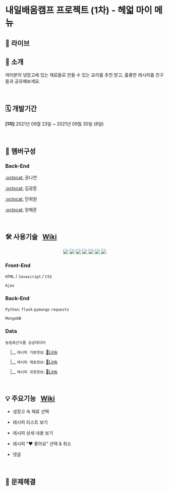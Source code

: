 # 내일배움캠프 프로젝트 (1차) - 헤얿 마이 메뉴

## 🔗 라이브

## 📢 소개
여러분의 냉장고에 있는 재료들로 만들 수 있는 요리를 추천 받고, 훌륭한 레시피를 친구들과 공유해보세요.

<br>

## 🗓 개발기간
**[1차]** 2021년 09월 23일 ~ 2021년 09월 30일 (8일)

<br>

## 🧙 멤버구성
### Back-End

[:octocat:](https://github.com/hellonayeon) 권나연

[:octocat:](https://github.com/KKHoon210417) 김광훈 

[:octocat:](https://github.com/HWON0720) 안휘원 

[:octocat:](https://github.com/profoundsea25) 양해준

<br>

## 🛠 사용기술 &nbsp; [Wiki](https://github.com/hellonayeon/recipe-recommend-service/wiki/%EC%82%AC%EC%9A%A9-%EA%B8%B0%EC%88%A0-%EC%86%8C%EA%B0%9C)

<p align="center">
  <img src="https://img.shields.io/badge/Python-3766AB?style=flat-square&logo=Python&logoColor=white"/>
  <img src="https://img.shields.io/badge/JavaScript-ffb13b?style=flat-square&logo=javascript&logoColor=white"/>
  <img src="https://img.shields.io/badge/HTML-E34F26?style=flat-square&logo=html5&logoColor=white"/>
  <img src="https://img.shields.io/badge/CSS-1572B6?style=flat-square&logo=css3&logoColor=white"/>
  <img src="https://img.shields.io/badge/mongoDB-47A248?style=flat-square&logo=mongodb&logoColor=white"/>
  <img src="https://img.shields.io/badge/PyCharm-000000?style=flat-square&logo=pycharm&logoColor=white"/>
  <img src="https://img.shields.io/badge/aws-333664?style=flat-square&logo=amazon-aws&logoColor=white"/>
</p>

### Front-End

`HTML` / `Javascript` / `CSS`

`Ajax`

### Back-End

`Python`: `flask` `pymongo` `requests`

`MongoDB`

### Data

`농림축산식품 공공데이터`

&nbsp;&nbsp;&nbsp; |__ `레시피 기본정보`: [🔗Link](https://data.mafra.go.kr/opendata/data/indexOpenDataDetail.do?data_id=20150827000000000464&filter_ty=)

&nbsp;&nbsp;&nbsp; |__ `레시피 재료정보`: [🔗Link](https://data.mafra.go.kr/opendata/data/indexOpenDataDetail.do?data_id=20150827000000000465&filter_ty=)

&nbsp;&nbsp;&nbsp; |__ `레시피 과정정보`: [🔗Link](https://data.mafra.go.kr/opendata/data/indexOpenDataDetail.do?data_id=20150827000000000466&filter_ty=)

<br>

## 💡 주요기능 &nbsp; [Wiki](https://github.com/hellonayeon/recipe-recommend-service/wiki/%EC%A3%BC%EC%9A%94-%EA%B8%B0%EB%8A%A5-%EC%86%8C%EA%B0%9C)

* 냉장고 속 재료 선택

* 레시피 리스트 보기

* 레시피 상세 내용 보기

* 레시피 "♥ 좋아요" 선택 & 취소 

* 댓글

<br>

## 👾 문제해결
 
